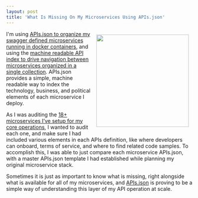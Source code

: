 ```yaml
---
layout: post
title: 'What Is Missing On My Microservices Using APIs.json'
---
```

<p><a href="http://apisjson.org/"><img style="padding: 10px;" src="https://s3.amazonaws.com/kinlane-productions/apis-json/apisdotjson.png" alt="" width="250" align="right" /></a></p>
<p>I'm using <a href="http://apievangelist.com/2015/01/10/use-apisjson-to-organize-my-swagger-defined-apis-running-in-docker-containers/">APIs.json to organize my swagger defined microservices running in docker containers</a>, and using the <a href="http://apievangelist.com/2015/01/28/using-apisjson-for-my-microservice-navigation-and-discovery/">machine readable API index to drive navigation between microservices organized in a single collection</a>. APIs.json provides a simple, machine readable way to index the technology, business, and political elements of each microservice I deploy.</p>
<p>As I was auditing the <a href="https://kin-lane.github.io/master/">18+ microservices I&rsquo;ve setup for my core operations</a>, I wanted to audit each one, and make sure I had included various elements in each APIs definition, like where developers can onboard, terms of service, and where to find related code samples. To accomplish this, I was able to just compare each microservice APIs.json, with a master APIs.json template I had established while planning my original microservice stack.&nbsp;</p>
<p>Sometimes it is just as important to know what is missing, right alongside what is available for all of my microservices, and <a href="http://apisjson.org/">APIs.json</a> is proving to be a simple way of understanding this layer of my API operation at scale.</p>
